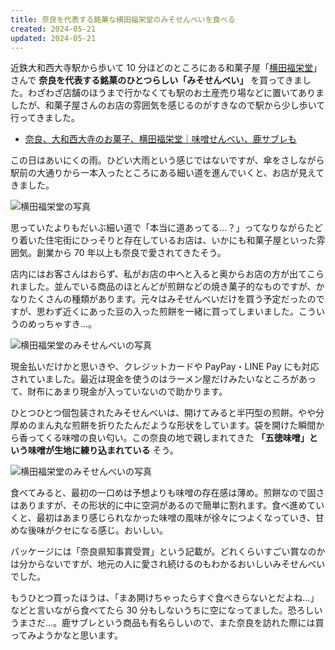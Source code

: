 ```yaml
---
title: 奈良を代表する銘菓な横田福栄堂のみそせんべいを食べる
created: 2024-05-21
updated: 2024-05-21
---
```


近鉄大和西大寺駅から歩いて 10 分ほどのところにある和菓子屋「[横田福栄堂](https://www.yokotafukueido.com/)」さんで **奈良を代表する銘菓のひとつらしい「みそせんべい」** を買ってきました。わざわざ店舗のほうまで行かなくても駅のお土産売り場などに置いてありましたが、和菓子屋さんのお店の雰囲気を感じるのがすきなので駅から少し歩いて行ってきました。

- [奈良、大和西大寺のお菓子、横田福栄堂｜味噌せんべい、鹿サブレも](https://www.yokotafukueido.com/)

この日はあいにくの雨。ひどい大雨という感じではないですが、傘をさしながら駅前の大通りから一本入ったところにある細い道を進んでいくと、お店が見えてきました。

![横田福栄堂の写真](81c8cc4e-356c-4f0c-a9a6-cd54b16fe100)

思っていたよりもだいぶ細い道で「本当に道あってる…？」ってなりながらたどり着いた住宅街にひっそりと存在しているお店は、いかにも和菓子屋といった雰囲気。創業から 70 年以上も奈良で愛されてきたそう。

店内にはお客さんはおらず、私がお店の中へと入ると奥からお店の方が出てこられました。並んでいる商品のほとんどが煎餅などの焼き菓子的なものですが、かなりたくさんの種類があります。元々はみそせんべいだけを買う予定だったのですが、思わず近くにあった豆の入った煎餅を一緒に買ってしまいました。こういうのめっちゃすき…。

![横田福栄堂のみそせんべいの写真](56a9ddd8-c868-4b45-e806-9c5afc935400)

現金払いだけかと思いきや、クレジットカードや PayPay・LINE Pay にも対応されていました。最近は現金を使うのはラーメン屋だけみたいなところがあって、財布にあまり現金が入っていないので助かります。

ひとつひとつ個包装されたみそせんべいは、開けてみると半円型の煎餅。やや分厚めのまん丸な煎餅を折りたたんだような形状をしています。袋を開けた瞬間から香ってくる味噌の良い匂い。この奈良の地で親しまれてきた **「五徳味噌」という味噌が生地に練り込まれている** そう。

![横田福栄堂のみそせんべいの写真](77802755-f0a4-41ab-f28a-8f6f51988600)

食べてみると、最初の一口めは予想よりも味噌の存在感は薄め。煎餅なので固さはありますが、その形状的に中に空洞があるので簡単に割れます。食べ進めていくと、最初はあまり感じられなかった味噌の風味が徐々につよくなっていき、甘めな後味がクセになる感じ。おいしい。

パッケージには「奈良県知事賞受賞」という記載が。どれくらいすごい賞なのかは分からないですが、地元の人に愛され続けるのもわかるおいしいみそせんべいでした。

もうひとつ買ったほうは、「まあ開けちゃったらすぐ食べきらないとだよね…」などと言いながら食べてたら 30 分もしないうちに空になってました。恐ろしいうまさだ…。鹿サブレという商品も有名らしいので、また奈良を訪れた際には買ってみようかなと思います。
